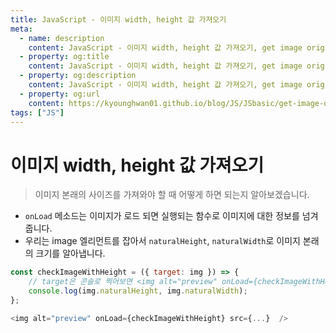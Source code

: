 ```yaml
---
title: JavaScript - 이미지 width, height 값 가져오기
meta:
  - name: description
    content: JavaScript - 이미지 width, height 값 가져오기, get image origin size
  - property: og:title
    content: JavaScript - 이미지 width, height 값 가져오기, get image origin size
  - property: og:description
    content: JavaScript - 이미지 width, height 값 가져오기, get image origin size
  - property: og:url
    content: https://kyounghwan01.github.io/blog/JS/JSbasic/get-image-origin-size/
tags: ["JS"]
---
```


# 이미지 width, height 값 가져오기

> 이미지 본래의 사이즈를 가져와야 할 때 어떻게 하면 되는지 알아보겠습니다.

- `onLoad` 메소드는 이미지가 로드 되면 실행되는 함수로 이미지에 대한 정보를 넘겨줍니다.
- 우리는 image 엘리먼트를 잡아서 `naturalHeight`, `naturalWidth`로 이미지 본래의 크기를 알아냅니다.

```js
const checkImageWithHeight = ({ target: img }) => {
    // target은 콘솔로 찍어보면 <img alt="preview" onLoad={checkImageWithHeight} src={...}  /> 아렇게 이미지 엘리먼트가 들어갑니다.
    console.log(img.naturalHeight, img.naturalWidth);
};

<img alt="preview" onLoad={checkImageWithHeight} src={...}  />
```

<TagLinks />

<Comment />
